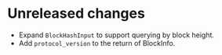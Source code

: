 # Unreleased changes

- Expand `BlockHashInput` to support querying by block height.
- Add `protocol_version` to the return of BlockInfo.
